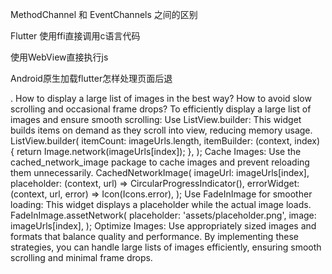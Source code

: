 
MethodChannel 和 EventChannels 之间的区别


Flutter 使用ffi直接调用c语言代码

使用WebView直接执行js


Android原生加载flutter怎样处理页面后退



. How to display a large list of images in the best way? How to avoid slow scrolling and occasional frame drops?
To efficiently display a large list of images and ensure smooth scrolling:
Use ListView.builder: This widget builds items on demand as they scroll into view, reducing memory usage.
ListView.builder(   itemCount: imageUrls.length,   itemBuilder: (context, index) {     return Image.network(imageUrls[index]);   }, );
Cache Images: Use the cached_network_image package to cache images and prevent reloading them unnecessarily.
CachedNetworkImage(   imageUrl: imageUrls[index],   placeholder: (context, url) => CircularProgressIndicator(),   errorWidget: (context, url, error) => Icon(Icons.error), );
Use FadeInImage for smoother loading: This widget displays a placeholder while the actual image loads.
FadeInImage.assetNetwork(   placeholder: 'assets/placeholder.png',   image: imageUrls[index], );
Optimize Images: Use appropriately sized images and formats that balance quality and performance.
By implementing these strategies, you can handle large lists of images efficiently, ensuring smooth scrolling and minimal frame drops.
